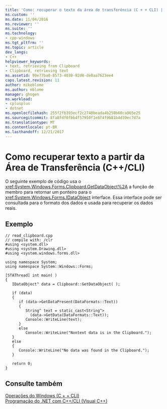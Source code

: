 ```yaml
---
title: 'Como: recuperar o texto da área de transferência (C + + CLI) | Microsoft Docs'
ms.custom: ''
ms.date: 11/04/2016
ms.reviewer: ''
ms.suite: ''
ms.technology:
- cpp-windows
ms.tgt_pltfrm: ''
ms.topic: article
dev_langs:
- C++
helpviewer_keywords:
- text, retrieving from Clipboard
- Clipboard, retrieving text
ms.assetid: 99e77ba0-8573-4030-92d8-de8aa7623ee4
caps.latest.revision: 11
author: mikeblome
ms.author: mblome
manager: ghogen
ms.workload:
- cplusplus
- dotnet
ms.openlocfilehash: 255f2fb393ecf2c2748beada4b250b60ca965e25
ms.sourcegitcommit: 8fa8fdf0fbb4f57950f1e8f4f9b81b4d39ec7d7a
ms.translationtype: MT
ms.contentlocale: pt-BR
ms.lasthandoff: 12/21/2017
---
```

# <a name="how-to-retrieve-text-from-the-clipboard-ccli"></a>Como recuperar texto a partir da Área de Transferência (C++/CLI)
O seguinte exemplo de código usa o <xref:System.Windows.Forms.Clipboard.GetDataObject%2A> a função de membro para retornar um ponteiro para o <xref:System.Windows.Forms.IDataObject> interface. Essa interface pode ser consultada para o formato dos dados e usada para recuperar os dados reais.  
  
## <a name="example"></a>Exemplo  
  
```  
// read_clipboard.cpp  
// compile with: /clr  
#using <system.dll>  
#using <system.Drawing.dll>  
#using <system.windows.forms.dll>  
  
using namespace System;  
using namespace System::Windows::Forms;  
  
[STAThread] int main( )  
{  
   IDataObject^ data = Clipboard::GetDataObject( );  
  
   if (data)  
   {  
      if (data->GetDataPresent(DataFormats::Text))   
      {  
         String^ text = static_cast<String^>  
           (data->GetData(DataFormats::Text));  
         Console::WriteLine(text);   
      }  
      else  
         Console::WriteLine("Nontext data is in the Clipboard.");  
   }  
   else   
   {  
      Console::WriteLine("No data was found in the Clipboard.");  
   }  
  
   return 0;  
}  
```  
  
## <a name="see-also"></a>Consulte também  
 [Operações do Windows (C + + CLI)](../dotnet/windows-operations-cpp-cli.md)   
 [Programação do .NET com C++/CLI (Visual C++)](../dotnet/dotnet-programming-with-cpp-cli-visual-cpp.md)